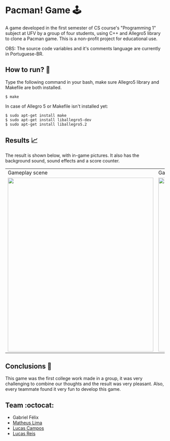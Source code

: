 # Pacman! Game :joystick:

A game developed in the first semester of CS course's "Programming 1" subject at UFV by a group of four students, using C++ and Allegro5 library to clone a Pacman game. 
This is a non-profit project for educational use.

OBS: The source code variables and it's comments language are currently in Portuguese-BR.

## How to run? :running:

Type the following command in your bash, make sure Allegro5 library and Makefile are both installed.
```	
$ make
```
In case of Allegro 5 or Makefile isn't installed yet:

```
$ sudo apt-get install make
$ sudo apt-get install liballegro5-dev
$ sudo apt-get install liballegro5.2
```
## Results :chart_with_upwards_trend:

The result is shown below, with in-game pictures. It also has the background sound, sound effects and a score counter.
<table>
  <tr>
     <td>Gameplay scene</td>
     <td>Game over screen</td>
  </tr>
  <tr>
    <td><img src="assets/readme/gameplay.png" width=460 height=548></td>
    <td><img src="assets/readme/wasted.png" width=460 height=548></td>
  </tr>
 </table>

## Conclusions :mag_right:

This game was the first college work made in a group, it was very challenging to combine our thoughts and the result was very pleasant. 
Also, every teammate found it very fun to develop this game.

## Team :octocat:

- Gabriel Félix 
- [Matheus Lima](github.com/MatheusAL)
- [Lucas Campos](github.com/lucamps)
- [Lucas Reis](github.com/lucas-t-reis)


